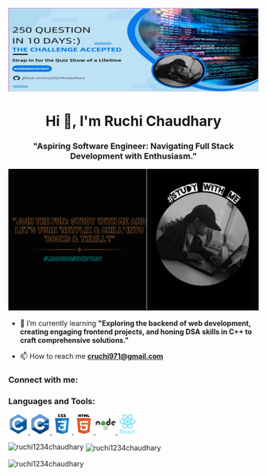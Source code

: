 ![](https://github.com/ruchi1234chaudhary/ruchi1234chaudhary/blob/main/git-banner-correct.jpg)
<h1 align="center">Hi 👋, I'm Ruchi Chaudhary</h1>
<h3 align="center">"Aspiring Software Engineer: Navigating Full Stack Development with Enthusiasm."</h3>

<p align="left"> <img src=thumbnail.png" alt="ruchi1234chaudhary" /> </p>

- 🌱 I’m currently learning **"Exploring the backend of web development, creating engaging frontend projects, and honing DSA skills in C++ to craft comprehensive solutions."**

- 📫 How to reach me **cruchi971@gmail.com**

<h3 align="left">Connect with me:</h3>
<p align="left">
</p>

<h3 align="left">Languages and Tools:</h3>
<p align="left"> <a href="https://www.cprogramming.com/" target="_blank" rel="noreferrer"> <img src="https://raw.githubusercontent.com/devicons/devicon/master/icons/c/c-original.svg" alt="c" width="40" height="40"/> </a> <a href="https://www.w3schools.com/cpp/" target="_blank" rel="noreferrer"> <img src="https://raw.githubusercontent.com/devicons/devicon/master/icons/cplusplus/cplusplus-original.svg" alt="cplusplus" width="40" height="40"/> </a> <a href="https://www.w3schools.com/css/" target="_blank" rel="noreferrer"> <img src="https://raw.githubusercontent.com/devicons/devicon/master/icons/css3/css3-original-wordmark.svg" alt="css3" width="40" height="40"/> </a> <a href="https://www.w3.org/html/" target="_blank" rel="noreferrer"> <img src="https://raw.githubusercontent.com/devicons/devicon/master/icons/html5/html5-original-wordmark.svg" alt="html5" width="40" height="40"/> </a> <a href="https://nodejs.org" target="_blank" rel="noreferrer"> <img src="https://raw.githubusercontent.com/devicons/devicon/master/icons/nodejs/nodejs-original-wordmark.svg" alt="nodejs" width="40" height="40"/> </a> <a href="https://reactjs.org/" target="_blank" rel="noreferrer"> <img src="https://raw.githubusercontent.com/devicons/devicon/master/icons/react/react-original-wordmark.svg" alt="react" width="40" height="40"/> </a> </p>

<p><img align="left" src="https://github-readme-stats.vercel.app/api/top-langs?username=ruchi1234chaudhary&show_icons=true&locale=en&layout=compact" alt="ruchi1234chaudhary" /></p>

<p>&nbsp;<img align="center" src="https://github-readme-stats.vercel.app/api?username=ruchi1234chaudhary&show_icons=true&locale=en" alt="ruchi1234chaudhary" /></p>

<p><img align="center" src="https://github-readme-streak-stats.herokuapp.com/?user=ruchi1234chaudhary&" alt="ruchi1234chaudhary" /></p>
